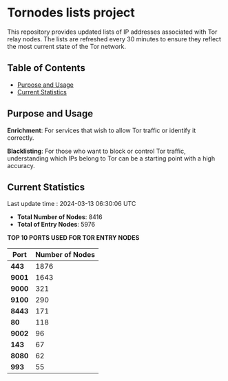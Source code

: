# Tornodes lists project

This repository provides updated lists of IP addresses associated with Tor relay nodes. The lists are refreshed every 30 minutes to ensure they reflect the most current state of the Tor network.

## Table of Contents

- [Purpose and Usage](#purpose-and-usage)
- [Current Statistics](#current-statistics)


## Purpose and Usage

**Enrichment**: For services that wish to allow Tor traffic or identify it correctly.

**Blacklisting**: For those who want to block or control Tor traffic, understanding which IPs belong to Tor can be a starting point with a high accuracy.

## Current Statistics

Last update time : 2024-03-13 06:30:06 UTC

- **Total Number of Nodes**: 8416
- **Total of Entry Nodes**: 5976

**TOP 10 PORTS USED FOR TOR ENTRY NODES**

| **Port** | **Number of Nodes** |
|------|-----------------|
| **443**   | 1876  |
| **9001**   | 1643  |
| **9000**   | 321  |
| **9100**   | 290  |
| **8443**   | 171  |
| **80**   | 118  |
| **9002**   | 96  |
| **143**   | 67  |
| **8080**   | 62  |
| **993**   | 55  |

